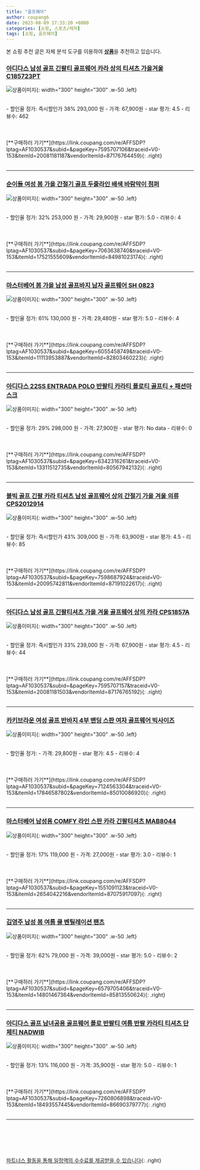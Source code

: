 ```yaml
---
title: "골프웨어"
author: coupang6
date: 2023-08-09 17:33:20 +0800
categories: [쇼핑, 스포츠/레저]
tags: [쇼핑, 골프웨어]
---
```


본 쇼핑 추천 글은 자체 분석 도구를 이용하여 [**상품**](https://link.coupang.com/a/bao1ui)을 추천하고 있습니다.

### [아디다스 남성 골프 긴팔티 골프웨어 카라 상의 티셔츠 가을겨울 C185723PT](https://link.coupang.com/re/AFFSDP?lptag=AF1030537&subid=&pageKey=7595707106&traceid=V0-153&itemId=20081181187&vendorItemId=87176764459)

![상품이미지](https://thumbnail6.coupangcdn.com/thumbnails/remote/230x230ex/image/vendor_inventory/8d84/4894c0cf3f3ad5ba0d31b876b893fa84ea81e0d96b7d2e69377a94cf167f.JPG){: width="300" height="300" .w-50 .left}


<br>
- 할인율 정가: 즉시할인가 38%  293,000   원
- 가격: 67,900원
- star 평가: 4.5
- 리뷰수: 462
<br>
<br>
<br>
<br>
[**구매하러 가기**](https://link.coupang.com/re/AFFSDP?lptag=AF1030537&subid=&pageKey=7595707106&traceid=V0-153&itemId=20081181187&vendorItemId=87176764459){: .right}
<br>
<br>

---

### [순이들 여성 봄 가을 간절기 골프 두줄라인 배색 바람막이 점퍼](https://link.coupang.com/re/AFFSDP?lptag=AF1030537&subid=&pageKey=7063638740&traceid=V0-153&itemId=17521555609&vendorItemId=84981023174)

![상품이미지](https://thumbnail8.coupangcdn.com/thumbnails/remote/230x230ex/image/vendor_inventory/0c3f/813ac1456aa846743fcef767ce7279fd0452b69e1845a13697db4988157a.jpg){: width="300" height="300" .w-50 .left}


<br>
- 할인율 정가: 32%  253,000   원
- 가격: 29,900원
- star 평가: 5.0
- 리뷰수: 4
<br>
<br>
<br>
<br>
[**구매하러 가기**](https://link.coupang.com/re/AFFSDP?lptag=AF1030537&subid=&pageKey=7063638740&traceid=V0-153&itemId=17521555609&vendorItemId=84981023174){: .right}
<br>
<br>

---

### [마스터베어 봄 가을 남성 골프바지 남자 골프웨어 SH 0823](https://link.coupang.com/re/AFFSDP?lptag=AF1030537&subid=&pageKey=6055458749&traceid=V0-153&itemId=11113953887&vendorItemId=82803460223)

![상품이미지](https://thumbnail9.coupangcdn.com/thumbnails/remote/230x230ex/image/vendor_inventory/01b6/5dc7fe77dfde8546ec2f0c92bba05867bacf9d15ab932cee7fcd7922c25c.jpg){: width="300" height="300" .w-50 .left}


<br>
- 할인율 정가: 61%  130,000   원
- 가격: 29,480원
- star 평가: 5.0
- 리뷰수: 4
<br>
<br>
<br>
<br>
[**구매하러 가기**](https://link.coupang.com/re/AFFSDP?lptag=AF1030537&subid=&pageKey=6055458749&traceid=V0-153&itemId=11113953887&vendorItemId=82803460223){: .right}
<br>
<br>

---

### [아디다스 22SS ENTRADA POLO 반팔티 카라티 폴로티 골프티 + 패션마스크](https://link.coupang.com/re/AFFSDP?lptag=AF1030537&subid=&pageKey=6342316261&traceid=V0-153&itemId=13311512735&vendorItemId=80567942132)

![상품이미지](https://thumbnail10.coupangcdn.com/thumbnails/remote/230x230ex/image/vendor_inventory/83e8/d4e2ec30444200c7d24035908bf27008ddf4add9dcf21ca33c46f743edc4.jpg){: width="300" height="300" .w-50 .left}


<br>
- 할인율 정가: 29%  298,000   원
- 가격: 27,900원
- star 평가: No data
- 리뷰수: 0
<br>
<br>
<br>
<br>
[**구매하러 가기**](https://link.coupang.com/re/AFFSDP?lptag=AF1030537&subid=&pageKey=6342316261&traceid=V0-153&itemId=13311512735&vendorItemId=80567942132){: .right}
<br>
<br>

---

### [볼빅 골프 긴팔 카라 티셔츠 남성 골프웨어 상의 간절기 가을 겨울 의류 CPS2012914](https://link.coupang.com/re/AFFSDP?lptag=AF1030537&subid=&pageKey=7598687924&traceid=V0-153&itemId=20095742811&vendorItemId=87191022617)

![상품이미지](https://thumbnail9.coupangcdn.com/thumbnails/remote/230x230ex/image/vendor_inventory/a6ca/f720260de27cb3dd855ab4e0b200d35914b8b2b3a72c3303d68e27fb42ed.JPG){: width="300" height="300" .w-50 .left}


<br>
- 할인율 정가: 즉시할인가 43%  309,000   원
- 가격: 63,900원
- star 평가: 4.5
- 리뷰수: 85
<br>
<br>
<br>
<br>
[**구매하러 가기**](https://link.coupang.com/re/AFFSDP?lptag=AF1030537&subid=&pageKey=7598687924&traceid=V0-153&itemId=20095742811&vendorItemId=87191022617){: .right}
<br>
<br>

---

### [아디다스 남성 골프 긴팔티셔츠 가을 겨울 골프웨어 상의 카라 CPS1857A](https://link.coupang.com/re/AFFSDP?lptag=AF1030537&subid=&pageKey=7595707157&traceid=V0-153&itemId=20081181503&vendorItemId=87176765192)

![상품이미지](https://thumbnail10.coupangcdn.com/thumbnails/remote/230x230ex/image/vendor_inventory/2152/bcc92037aa94d0aa3b63b9332737294ddc6324dcfb635ccd812f824b063d.JPG){: width="300" height="300" .w-50 .left}


<br>
- 할인율 정가: 즉시할인가 33%  239,000   원
- 가격: 67,900원
- star 평가: 4.5
- 리뷰수: 44
<br>
<br>
<br>
<br>
[**구매하러 가기**](https://link.coupang.com/re/AFFSDP?lptag=AF1030537&subid=&pageKey=7595707157&traceid=V0-153&itemId=20081181503&vendorItemId=87176765192){: .right}
<br>
<br>

---

### [카키브라운 여성 골프 반바지 4부 밴딩 스판 여자 골프웨어 빅사이즈](https://link.coupang.com/re/AFFSDP?lptag=AF1030537&subid=&pageKey=7124563304&traceid=V0-153&itemId=17846587802&vendorItemId=85010086920)

![상품이미지](https://thumbnail7.coupangcdn.com/thumbnails/remote/230x230ex/image/vendor_inventory/9307/cd0a43455f7361eab6d2a6f72de3c58f7017d7ce97aa185d411b94f82ed4.jpg){: width="300" height="300" .w-50 .left}


<br>
- 할인율 정가: 
- 가격: 29,800원
- star 평가: 4.5
- 리뷰수: 4
<br>
<br>
<br>
<br>
[**구매하러 가기**](https://link.coupang.com/re/AFFSDP?lptag=AF1030537&subid=&pageKey=7124563304&traceid=V0-153&itemId=17846587802&vendorItemId=85010086920){: .right}
<br>
<br>

---

### [마스터베어 남성용 COMFY 라인 스판 카라 긴팔티셔츠 MAB8044](https://link.coupang.com/re/AFFSDP?lptag=AF1030537&subid=&pageKey=1551091123&traceid=V0-153&itemId=2654042216&vendorItemId=87075917097)

![상품이미지](https://thumbnail8.coupangcdn.com/thumbnails/remote/230x230ex/image/vendor_inventory/e80e/aae444c533661d28ca60b502d9c2fa435b01f57e6225312bac0295ad6860.jpg){: width="300" height="300" .w-50 .left}


<br>
- 할인율 정가: 17%  119,000   원
- 가격: 27,000원
- star 평가: 3.0
- 리뷰수: 1
<br>
<br>
<br>
<br>
[**구매하러 가기**](https://link.coupang.com/re/AFFSDP?lptag=AF1030537&subid=&pageKey=1551091123&traceid=V0-153&itemId=2654042216&vendorItemId=87075917097){: .right}
<br>
<br>

---

### [김영주 남성 봄 여름 쿨 벤틸레이션 팬츠](https://link.coupang.com/re/AFFSDP?lptag=AF1030537&subid=&pageKey=6579705406&traceid=V0-153&itemId=14801467364&vendorItemId=85813550624)

![상품이미지](https://thumbnail8.coupangcdn.com/thumbnails/remote/230x230ex/image/vendor_inventory/0f97/20648e63ee19f8b61380fdef003cf3f66b9b16980100fd51ce0d64f0973f.jpg){: width="300" height="300" .w-50 .left}


<br>
- 할인율 정가: 62%  79,000   원
- 가격: 39,000원
- star 평가: 5.0
- 리뷰수: 2
<br>
<br>
<br>
<br>
[**구매하러 가기**](https://link.coupang.com/re/AFFSDP?lptag=AF1030537&subid=&pageKey=6579705406&traceid=V0-153&itemId=14801467364&vendorItemId=85813550624){: .right}
<br>
<br>

---

### [아디다스 골프 남녀공용 골프웨어 폴로 반팔티 여름 반팔 카라티 티셔츠 단체티 NADWIB](https://link.coupang.com/re/AFFSDP?lptag=AF1030537&subid=&pageKey=7260806898&traceid=V0-153&itemId=18493557445&vendorItemId=86690379777)

![상품이미지](https://thumbnail10.coupangcdn.com/thumbnails/remote/230x230ex/image/vendor_inventory/6d41/72845da019bc1ac6e0a4dbed8233e2c7e775eb148a0ca1c5a54287c21bd8.jpg){: width="300" height="300" .w-50 .left}


<br>
- 할인율 정가: 13%  116,000   원
- 가격: 35,900원
- star 평가: 5.0
- 리뷰수: 1
<br>
<br>
<br>
<br>
[**구매하러 가기**](https://link.coupang.com/re/AFFSDP?lptag=AF1030537&subid=&pageKey=7260806898&traceid=V0-153&itemId=18493557445&vendorItemId=86690379777){: .right}
<br>
<br>

---
<br><br><br><br><br> [파트너스 활동을 통해 일정액의 수수료를 제공받을 수 있습니다](https://link.coupang.com/a/bao1ui){: .right}